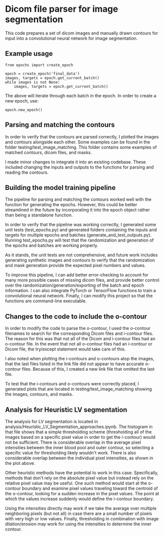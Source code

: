 # Dicom file parser for image segmentation

This code prepares a set of dicom images and manually drawn contours for input into a convolutional neural network for image segmentation.

## Example usage

```
from epochs import create_epoch

epoch = create_epoch('final_data')
images, targets = epoch.get_current_batch()
while images is not None:
    images, targets = epoch.get_current_batch()
```

The above will iterate through each batch in the epoch. In order to create a new epoch, use:

```
epoch.new_epoch()
```

## Parsing and matching the contours

In order to verify that the contours are parsed correctly, I plotted the images and contours alongside each other. Some examples can be found in the folder testing/test_image_matching. This folder contains some examples of matched contours, dicom files, and masks.

I made minor changes to integrate it into an existing codebase. These included changing the inputs and outputs to the functions for parsing and reading the contours.

## Building the model training pipeline

The pipeline for parsing and matching the contours worked well with the function for generating the epochs. However, this could be better streamlined in the future by incorporating it into the epoch object rather than being a standalone function.

In order to verify that the pipeline was working correctly, I generated some unit tests (test_epochs.py) and generated folders containing the inputs and targets for multiple epochs and batches (generate_and_test_outputs.py). Running test_epochs.py will test that the randomization and generation of the epochs and batches are working properly.

As it stands, the unit tests are not comprehensive, and future work includes generating synthetic images and contours to verify that the randomization and mask generation provide the expected pixel numbers and values.

To improve this pipeline, I can add better error-checking to account for many more possible cases of missing dicom files, and provide better control over the randomization/generation/exporting of the batch and epoch information. I can also integrate PyTorch or TensorFlow functions to train a convolutional neural network. Finally, I can modify this project so that the functions are command-line executable.

## Changes to the code to include the o-contour

In order to modify the code to parse the o-contour, I used the o-contour filenames to search for the corresponding Dicom files and i-contour files. The reason for this was that not all of the Dicom and i-contour files had an o-contour file. In the event that not all o-contour files had an i-contour or Dicom file, the try/except statement would take care of this.

I also noted when plotting the i-contours and o-contours atop the images, that the last files listed in the link file did not appear to have accurate o-contour files. Because of this, I created a new link file that omitted the last file.

To test that the i-contours and o-contours were correctly placed, I generated plots that are located in testing/test_image_matching showing the images, contours, and masks.

## Analysis for Heuristic LV segmentation

The analysis for LV segmentation is located in analysis/Heuristic_LV_Segmentation_approaches.ipynb. The histogram in that file shows that a simple thresholding scheme (thresholding all of the images based on a specific pixel value in order to get the i-contour) would not be sufficient. There is considerable overlap in the average pixel intensities between the inner blood pool and outer contour, so selecting a specific value for thresholding likely wouldn't work. There is also considerable overlap between the individual pixel intensities, as shown in the plot above.

Other heuristic methods have the potential to work in this case. Specifically, methods that don't rely on the absolute pixel value but instead rely on the relative pixel value may be useful. One such method would start at the o-contour boundary and examine pixel values traveling toward the centroid of the o-contour, looking for a sudden increase in the pixel values. The point at which the values increase suddenly would define the i-contour boundary.

Using the intensities directly may work if we take the average over multiple neighboring pixels (but not all) in case there are a small number of pixels with very high or low values. Finally, thresholding in combination with image dilation/erosion may work for using the intensities to determine the inner contour.

